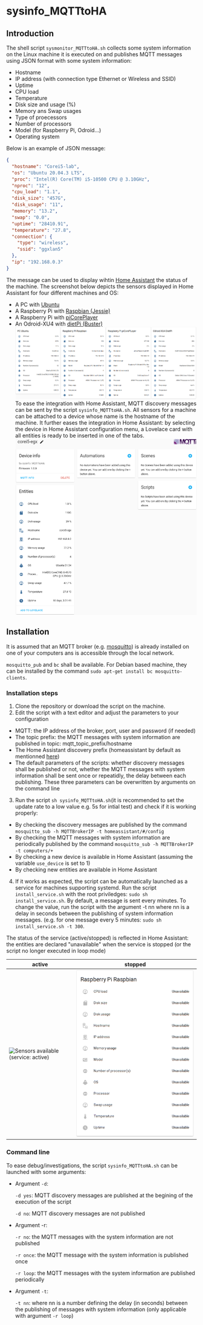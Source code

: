 # sysinfo_MQTTtoHA
## Introduction
The shell script `sysmonitor_MQTTtoHA.sh` collects some system information on the Linux machine it is executed on and publishes MQTT messages using JSON format with some system information:
* Hostname
* IP address (with connection type Ethernet or Wireless and SSID)
* Uptime
* CPU load
* Temperature
* Disk size and usage (%)
* Memory ans Swap usages
* Type of proecessors
* Number of processors
* Model (for Raspberry Pi, Odroid...)
* Operating system

Below is an example of JSON message:
```JSON
{
  "hostname": "Corei5-lab",
  "os": "Ubuntu 20.04.3 LTS",
  "proc": "Intel(R) Core(TM) i5-10500 CPU @ 3.10GHz",
  "nproc": "12",
  "cpu_load": "1.1",
  "disk_size": "457G",
  "disk_usage": "11",
  "memory": "13.2",
  "swap": "0.0",
  "uptime": "28410.91",
  "temperature": "27.8",
  "connection": {
    "type": "wireless",
    "ssid": "ggxlan5"
  },
  "ip": "192.168.0.3"
}
```
The message can be used to display wihtin [Home Assistant](https://www.home-assistant.io/) the status of the machine. The screenshot below depicts the sensors displayed in Home Assistant for four different machines and OS:
* A PC with [Ubuntu](https://ubuntu.com/)
* A Raspberry Pi with [Raspbian (Jessie)](https://www.raspberrypi.org/software/operating-systems/)
* A Raspberry Pi with [piCorePlayer](https://docs.picoreplayer.org/downloads/)
* An Odroid-XU4 with [dietPi (Buster)](https://dietpi.com/)
![scrrenshot of Home Assistant with entities from script sysinfo_MQTTtoHA](/images/screenshotsysinfo_MQTTtoHA.png)
To ease the integration with Home Assistant, MQTT discovery messages can be sent by the script `sysinfo_MQTTtoHA.sh`. All sensors for a machine can be attached to a device whose name is the hostname of the machine. It further eases the integration in Home Assistant: by selecting the device in Home Assistant configuration menu, a Lovelace card with all entities is ready to be inserted in one of the tabs.
![Screenshot to add all entities from sysinfo_MQTTtoHA for a computer](/images/screenshot_device_sysinfo_MQTTtoHA.png)

## Installation
It is assumed that an MQTT broker (e.g. [mosquitto](https://mosquitto.org/)) is already installed on one of your computers ans is accessible through the local network.

`mosquitto_pub` and `bc` shall be available. For Debian based machine, they can be installed by the command `sudo apt-get install bc mosquitto-clients`.

### Installation steps
1. Clone the repository or download the script on the machine.
2. Edit the script with a text editor and adjust the parameters to your configuration
  * MQTT: the IP address of the broker, port, user and password (if needed)
  * The topic prefix: the MQTT messages with system information are published in topic: mqtt_topic_prefix/hostname
  * The Home Assistant discovery prefix (homeassistant by default as mentionned [here](https://www.home-assistant.io/docs/mqtt/discovery/))
  * The default parameters of the scripts: whether discovery messages shall be published or not, whether the MQTT messages with system information shall be sent once or repeatidly, the delay between each publishing. These three parameters can be overwritten by arguments on the command line
3. Run the script `sh sysinfo_MQTTtoHA.sh`(it is recommended to set the update rate to a low value e.g. 5s for intial test) and check if it is working properly:
  * By checking the discovery messages are published by the command `mosquitto_sub -h MQTTBrokerIP -t homeassistant/#/config` 
  * By checking the MQTT messages with system information are periodically published by the command `mosquitto_sub -h MQTTBrokerIP -t computers/+`
  * By checking a new device is available in Home Assistant (assuming the variable `use_device` is set to 1)
  * By checking new entities are available in Home Assistant
4. If it works as expected, the script can be automatically launched as a service for machines supporting systemd. Run the script `install_service.sh` with the root priviledges: `sudo sh install_service.sh`. By default, a message is sent every minutes. To change the value, run the script with  the argument -t nn where nn is a delay in seconds between the publishing of system information messages. (e.g. for one message every 5 minutes: `sudo sh install_service.sh -t 300`.

The status of the service (active/stopped) is reflected in Home Assistant: the entities are declared "unavailable" when the service is stopped (or the script no longer executed in loop mode)
 
 | active       | stopped    |
 |--------------|------------|
 ![Sensors available (service: active)](/images/sysinfo_MQTTtoHA_serviceActive.png) | ![Sensors unavailable (service: stop)](/images/sysinfo_MQTTtoHA_serviceStopped.png)
 

### Command line
To ease debug/investigations, the script `sysinfo_MQTTtoHA.sh` can be launched with some arguments:

* Argument `-d`:

  `-d yes`: MQTT discovery messages are published at the begining of the execution of the script
  
  `-d no`: MQTT discovery messages are not published
  
* Argument -r:
 
  `-r no`: the MQTT messages with the system information are not published
  
  `-r once`: the MQTT message with the system information is published once
  
  `-r loop`: the MQTT messages with the system information are published periodically 

* Argument `-t`:

  `-t nn`: where nn is a number defining the delay (in seconds) between the publishing of messages with system information (only applicable with argument `-r loop`)
